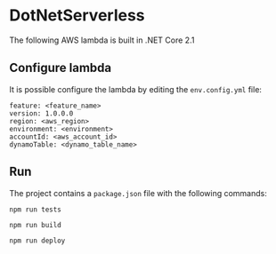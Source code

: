 <!--
title: .NET REST API with DynamoDB
description: Setup a REST API w/ DynamoDB using .NET Core 2.1
framework: v1
platform: AWS
language: CSharp
authorLink: 'https://github.com/samueleresca'
authorName: 'Samuele Resca'
authorAvatar: 'https://avatars0.githubusercontent.com/u/8921095?v=4&s=140'
-->

# DotNetServerless

The following AWS lambda is built in .NET Core 2.1


## Configure lambda

It is possible configure the lambda by editing the `env.config.yml` file:

```
feature: <feature_name>
version: 1.0.0.0
region: <aws_region>
environment: <environment>
accountId: <aws_account_id>
dynamoTable: <dynamo_table_name>
```

## Run 

The project contains a `package.json` file with the following commands:

```
npm run tests
```

```
npm run build
```

```
npm run deploy
```